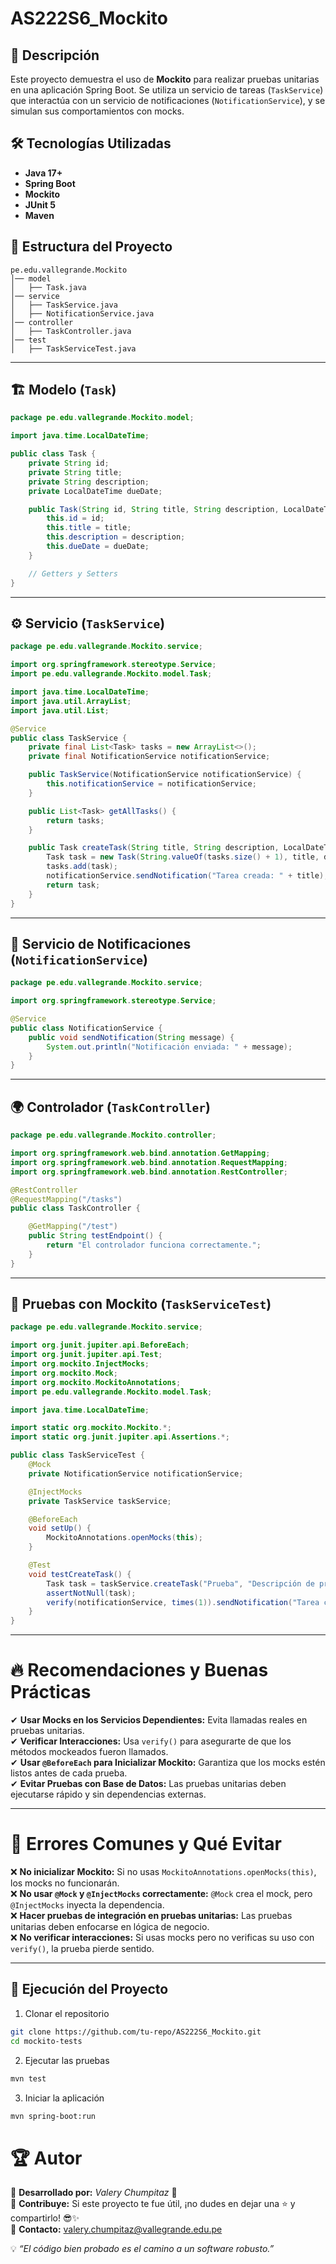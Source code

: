 # AS222S6_Mockito

## 📌 Descripción
Este proyecto demuestra el uso de **Mockito** para realizar pruebas unitarias en una aplicación Spring Boot. Se utiliza un servicio de tareas (`TaskService`) que interactúa con un servicio de notificaciones (`NotificationService`), y se simulan sus comportamientos con mocks.

## 🛠 Tecnologías Utilizadas
- **Java 17+**
- **Spring Boot**
- **Mockito**
- **JUnit 5**
- **Maven**

## 📂 Estructura del Proyecto
```
pe.edu.vallegrande.Mockito
│── model
│   ├── Task.java
│── service
│   ├── TaskService.java
│   ├── NotificationService.java
│── controller
│   ├── TaskController.java
│── test
│   ├── TaskServiceTest.java
```

---

## 🏗 Modelo (`Task`)
```java
package pe.edu.vallegrande.Mockito.model;

import java.time.LocalDateTime;

public class Task {
    private String id;
    private String title;
    private String description;
    private LocalDateTime dueDate;

    public Task(String id, String title, String description, LocalDateTime dueDate) {
        this.id = id;
        this.title = title;
        this.description = description;
        this.dueDate = dueDate;
    }

    // Getters y Setters
}
```

---

## ⚙️ Servicio (`TaskService`)
```java
package pe.edu.vallegrande.Mockito.service;

import org.springframework.stereotype.Service;
import pe.edu.vallegrande.Mockito.model.Task;

import java.time.LocalDateTime;
import java.util.ArrayList;
import java.util.List;

@Service
public class TaskService {
    private final List<Task> tasks = new ArrayList<>();
    private final NotificationService notificationService;

    public TaskService(NotificationService notificationService) {
        this.notificationService = notificationService;
    }

    public List<Task> getAllTasks() {
        return tasks;
    }

    public Task createTask(String title, String description, LocalDateTime dueDate) {
        Task task = new Task(String.valueOf(tasks.size() + 1), title, description, dueDate);
        tasks.add(task);
        notificationService.sendNotification("Tarea creada: " + title);
        return task;
    }
}
```

---

## 📩 Servicio de Notificaciones (`NotificationService`)
```java
package pe.edu.vallegrande.Mockito.service;

import org.springframework.stereotype.Service;

@Service
public class NotificationService {
    public void sendNotification(String message) {
        System.out.println("Notificación enviada: " + message);
    }
}
```

---

## 🌍 Controlador (`TaskController`)
```java
package pe.edu.vallegrande.Mockito.controller;

import org.springframework.web.bind.annotation.GetMapping;
import org.springframework.web.bind.annotation.RequestMapping;
import org.springframework.web.bind.annotation.RestController;

@RestController
@RequestMapping("/tasks")
public class TaskController {

    @GetMapping("/test")
    public String testEndpoint() {
        return "El controlador funciona correctamente.";
    }
}
```

---

## 🧪 Pruebas con Mockito (`TaskServiceTest`)
```java
package pe.edu.vallegrande.Mockito.service;

import org.junit.jupiter.api.BeforeEach;
import org.junit.jupiter.api.Test;
import org.mockito.InjectMocks;
import org.mockito.Mock;
import org.mockito.MockitoAnnotations;
import pe.edu.vallegrande.Mockito.model.Task;

import java.time.LocalDateTime;

import static org.mockito.Mockito.*;
import static org.junit.jupiter.api.Assertions.*;

public class TaskServiceTest {
    @Mock
    private NotificationService notificationService;

    @InjectMocks
    private TaskService taskService;

    @BeforeEach
    void setUp() {
        MockitoAnnotations.openMocks(this);
    }

    @Test
    void testCreateTask() {
        Task task = taskService.createTask("Prueba", "Descripción de prueba", LocalDateTime.now());
        assertNotNull(task);
        verify(notificationService, times(1)).sendNotification("Tarea creada: Prueba");
    }
}
```

---

# 🔥 Recomendaciones y Buenas Prácticas
✔ **Usar Mocks en los Servicios Dependientes:** Evita llamadas reales en pruebas unitarias.  
✔ **Verificar Interacciones:** Usa `verify()` para asegurarte de que los métodos mockeados fueron llamados.  
✔ **Usar `@BeforeEach` para Inicializar Mockito:** Garantiza que los mocks estén listos antes de cada prueba.  
✔ **Evitar Pruebas con Base de Datos:** Las pruebas unitarias deben ejecutarse rápido y sin dependencias externas.  

---

# 🚫 Errores Comunes y Qué Evitar
❌ **No inicializar Mockito:** Si no usas `MockitoAnnotations.openMocks(this)`, los mocks no funcionarán.  
❌ **No usar `@Mock` y `@InjectMocks` correctamente:** `@Mock` crea el mock, pero `@InjectMocks` inyecta la dependencia.  
❌ **Hacer pruebas de integración en pruebas unitarias:** Las pruebas unitarias deben enfocarse en lógica de negocio.  
❌ **No verificar interacciones:** Si usas mocks pero no verificas su uso con `verify()`, la prueba pierde sentido.  

---

## 🚀 Ejecución del Proyecto
1. Clonar el repositorio
```sh
git clone https://github.com/tu-repo/AS222S6_Mockito.git
cd mockito-tests
```
2. Ejecutar las pruebas
```sh
mvn test
```
3. Iniciar la aplicación
```sh
mvn spring-boot:run
```

# 🏆 Autor  

📌 **Desarrollado por:** _Valery Chumpitaz_ 🚀  
📌 **Contribuye:** Si este proyecto te fue útil, ¡no dudes en dejar una ⭐ y compartirlo! 😎✨  
📌 **Contacto:** valery.chumpitaz@vallegrande.edu.pe

💡 _“El código bien probado es el camino a un software robusto.”_  
